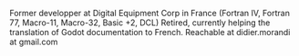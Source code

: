 Former developper at Digital Equipment Corp in France (Fortran IV, Fortran 77, Macro-11, Macro-32, Basic +2, DCL)
Retired, currently helping the translation of Godot documentation to French.
Reachable at didier.morandi at gmail.com
